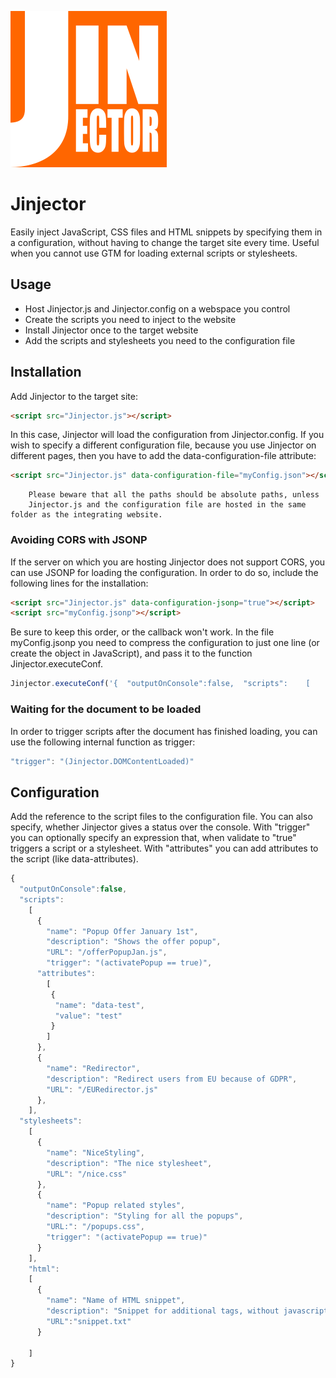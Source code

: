 ![alt text](https://github.com/vneri/Jinjector/blob/master/Jinjector_logo_small.png?raw "Jinjector")
# Jinjector
Easily inject JavaScript, CSS files and HTML snippets by specifying them in a configuration, without having to change the target site every time.
Useful when you cannot use GTM for loading external scripts or stylesheets.

## Usage
- Host Jinjector.js and Jinjector.config on a webspace you control
- Create the scripts you need to inject to the website
- Install Jinjector once to the target website
- Add the scripts and stylesheets you need to the configuration file

## Installation
Add Jinjector to the target site:
```html
<script src="Jinjector.js"></script>
```

In this case, Jinjector will load the configuration from Jinjector.config.
If you wish to specify a different configuration file, because you use Jinjector on different pages, then you have to add the data-configuration-file attribute:
```html
<script src="Jinjector.js" data-configuration-file="myConfig.json"></script>
```
        Please beware that all the paths should be absolute paths, unless 
        Jinjector.js and the configuration file are hosted in the same folder as the integrating website.

### Avoiding CORS with JSONP
If the server on which you are hosting Jinjector does not support CORS, you can use JSONP for loading the configuration.
In order to do so, include the following lines for the installation:
```html
<script src="Jinjector.js" data-configuration-jsonp="true"></script>
<script src="myConfig.jsonp"></script>
```
Be sure to keep this order, or the callback won't work.
In the file myConfig.jsonp you need to compress the configuration to just one line (or create the object in JavaScript), and pass it to the function Jinjector.executeConf.
```javascript
Jinjector.executeConf('{  "outputOnConsole":false,  "scripts":    [      {        "name": "Popup Offer January 1st",        "description": "Shows the offer popup",        "URL": "/offerPopupJan.js",        "trigger": "(activatePopup == true)"      },      {        "name": "Redirector",        "description": "Redirect users from EU because of GDPR",        "URL": "/EURedirector.js"      },    ],  "stylesheets":    [      {        "name": "NiceStyling",        "description": "The nice stylesheet",        "URL": "/nice.css"      },      {        "name": "Popup related styles",        "description": "Styling for all the popups",        "URL:": "/popups.css",        "trigger": "(activatePopup == true)"      }    ]}');
```
### Waiting for the document to be loaded
In order to trigger scripts after the document has finished loading, you can use the following internal function as trigger:
```javascript
"trigger": "(Jinjector.DOMContentLoaded)"
```

## Configuration
Add the reference to the script files to the configuration file. You can also specify, whether Jinjector gives a status over the console. 
With "trigger" you can optionally specify an expression that, when validate to "true" triggers a script or a stylesheet.
With "attributes" you can add attributes to the script (like data-attributes).
```javascript
{
  "outputOnConsole":false,
  "scripts":
    [
      {
        "name": "Popup Offer January 1st",
        "description": "Shows the offer popup",
        "URL": "/offerPopupJan.js",
        "trigger": "(activatePopup == true)",
	  "attributes":
		[
		 {				
		  "name": "data-test",
		  "value": "test"
		 }
		]
      },
      {
        "name": "Redirector",
        "description": "Redirect users from EU because of GDPR",
        "URL": "/EURedirector.js"
      },
    ],
  "stylesheets":
    [
      {
        "name": "NiceStyling",
        "description": "The nice stylesheet",
        "URL": "/nice.css"
      },
      {
        "name": "Popup related styles",
        "description": "Styling for all the popups",
        "URL:": "/popups.css",
        "trigger": "(activatePopup == true)"
      }
    ],
    "html":
    [
      {
        "name": "Name of HTML snippet",
        "description": "Snippet for additional tags, without javascript",
        "URL":"snippet.txt"
	  }

	]
}
```

